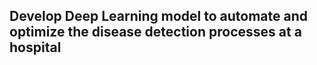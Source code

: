 ##  Develop Deep Learning model to automate and optimize the disease detection processes at a hospital

